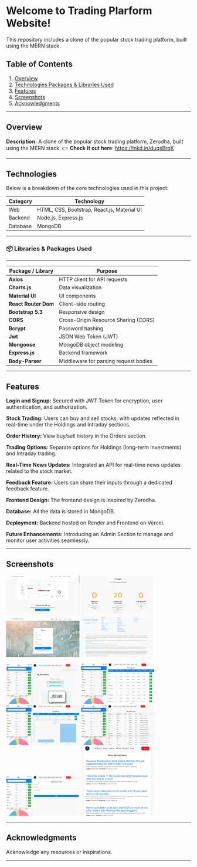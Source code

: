 # Welcome to Trading Plarform Website!  
This repository includes a clone of the popular stock trading platform, built using the MERN stack.

## Table of Contents
1. [Overview](#overview)
2. [Technologies Packages & Libraries Used](#technologies)
3. [Features](#features)
4. [Screenshots](#demo--screenshots)
5. [Acknowledgments](#acknowledgments)


---

## Overview
**Description:** A clone of the popular stock trading platform, Zerodha, built using the MERN stack.
👉 𝐂𝐡𝐞𝐜𝐤 𝐢𝐭 𝐨𝐮𝐭 𝐡𝐞𝐫𝐞: https://lnkd.in/duqsBrqK


---

## Technologies
Below is a breakdown of the core technologies used in this project:



| Category     | Technology     |
|--------------|----------------|
| Web          | HTML, CSS, Bootstrap, React.js, Material UI |
| Backend      | Node.js, Express.js |
| Database     | MongoDB        |



---

### 📦 Libraries & Packages Used



---


| Package / Library    | Purpose |
| -------------------- | ------- |
| **Axios**            | HTTP client for API requests |
| **Charts.js**        | Data visualization |
| **Material UI**      | UI components |
| **React Router Dom** | Client-side routing |
| **Bootstrap 5.3**    | Responsive design |
| **CORS**             | Cross-Origin Resource Sharing (CORS) |
| **Bcrypt**           | Password hashing |
| **Jwt**              | JSON Web Token (JWT) |
| **Mongoose**         | MongoDB object modeling |
| **Express.js**       | Backend framework |
| **Body-Parser**      | Middleware for parsing request bodies |

---

## Features

**Login and Signup:** Secured with JWT Token for encryption, user authentication, and authorization.

**Stock Trading:** Users can buy and sell stocks, with updates reflected in real-time under the Holdings and Intraday sections.

**Order History:** View buy/sell history in the Orders section.

**Trading Options:** Separate options for Holdings (long-term investments) and Intraday trading.

**Real-Time News Updates:** Integrated an API for real-time news updates related to the stock market.

**Feedback Feature:** Users can share their inputs through a dedicated feedback feature.

**Frontend Design:** The frontend design is inspired by Zerodha.

**Database:** All the data is stored in MongoDB.

**Deployment:** Backend hosted on Render and Frontend on Vercel.

**Future Enhancements:** Introducing an Admin Section to manage and monitor user activities seamlessly.

---

## Screenshots

<img src="HomePage.jpg" width="200" /> <img src="Pricing.jpg" width="200" /> <img src="SignUp.jpg" width="200" /> <img src="Footer.jpg" width="200" />

<img src="TradingDashboard.jpg" width="200" /> <img src="Holdings.jpg" width="200" /> <img src="IntraDay.jpg" width="200" /> <img src="Orders.jpg" width="200" /> <img src="FeedBack.jpg" width="200" /> <img src="News.jpg" width="200" />

 


---

## Acknowledgments
Acknowledge any resources or inspirations.

---
